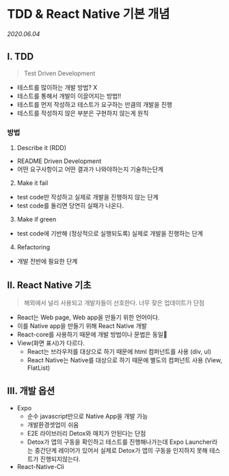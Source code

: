 # TDD & React Native 기본 개념

###### 2020.06.04

## I. TDD
> Test Driven Development
- 테스트를 많이하는 개발 방법? X
- 테스트를 통해서 개발이 이끌어지는 방법!!
- 테스트를 먼저 작성하고 테스트가 요구하는 만큼의 개발을 진행
- 테스트를 작성하지 않은 부분은 구현하지 않는게 원칙

### 방법
1. Describe it (RDD)
  - README Driven Development
  - 어떤 요구사항이고 어떤 결과가 나와야하는지 기술하는단계
2. Make it fail
  - test code만 작성하고 실제로 개발을 진행하지 않는 단계
  - test code를 돌리면 당연히 실패가 나온다.
3. Make if green
  - test code에 기반해 (정상적으로 실행되도록) 실제로 개발을 진행하는 단계
4. Refactoring
  - 개발 전반에 필요한 단계

## II. React Native 기초
> 해외에서 널리 사용되고 개발자들이 선호한다. 너무 잦은 업데이트가 단점
- React는 Web page, Web app을 만들기 위한 언어이다.
- 이를 Native app을 만들기 위해 React Native 개발
- React-core를 사용하기 때문에 개발 방법이나 문법은 동일
- View(화면 표시)가 다르다.
  - React는 브라우저를 대상으로 하기 때문에 html 컴퍼넌트를 사용 (div, ul)
  - React Native는 Native를 대상으로 하기 때문에 별도의 컴퍼넌트 사용 (View, FlatList)

## III. 개발 옵션
- Expo
  - 순수 javascript만으로 Native App을 개발 가능
  - 개발환경셋업이 쉬움
  - E2E 라이브러리 Detox와 매치가 안된다는 단점
  - Detox가 앱의 구동을 확인하고 테스트를 진행해나가는데 Expo Launcher라는 중간단계 레이어가 있어서 실제로 Detox가 앱의 구동을 인지하지 못해 테스트가 진행되지않는다.
- React-Native-Cli